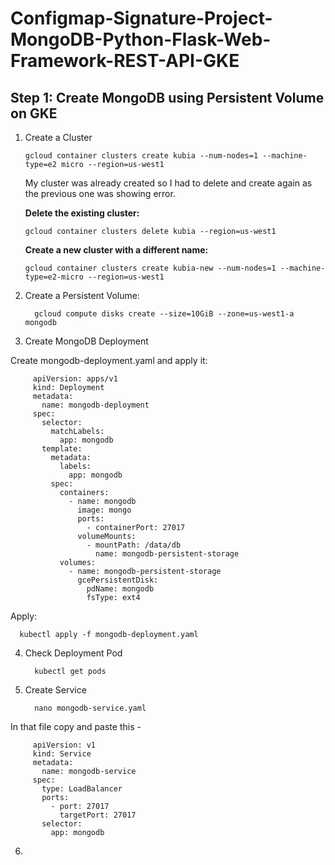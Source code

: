 # Configmap-Signature-Project-MongoDB-Python-Flask-Web-Framework-REST-API-GKE
   ## Step 1: Create MongoDB using Persistent Volume on GKE
1. Create a Cluster
   
       gcloud container clusters create kubia --num-nodes=1 --machine-type=e2 micro --region=us-west1

   My cluster was already created so I had to delete and create again as the previous one was showing error.

   **Delete the existing cluster:**

       gcloud container clusters delete kubia --region=us-west1
   
   **Create a new cluster with a different name:**

       gcloud container clusters create kubia-new --num-nodes=1 --machine-type=e2-micro --region=us-west1

2. Create a Persistent Volume:

         gcloud compute disks create --size=10GiB --zone=us-west1-a mongodb

3. Create MongoDB Deployment
   
Create mongodb-deployment.yaml and apply it:

         apiVersion: apps/v1
         kind: Deployment
         metadata:
           name: mongodb-deployment
         spec:
           selector:
             matchLabels:
               app: mongodb
           template:
             metadata:
               labels:
                 app: mongodb
             spec:
               containers:
                 - name: mongodb
                   image: mongo
                   ports:
                     - containerPort: 27017
                   volumeMounts:
                     - mountPath: /data/db
                       name: mongodb-persistent-storage
               volumes:
                 - name: mongodb-persistent-storage
                   gcePersistentDisk:
                     pdName: mongodb
                     fsType: ext4
Apply:

      kubectl apply -f mongodb-deployment.yaml
      
4. Check Deployment Pod
   
         kubectl get pods


5. Create Service
   
         nano mongodb-service.yaml
   
In that file copy and paste this -

         apiVersion: v1
         kind: Service
         metadata:
           name: mongodb-service
         spec:
           type: LoadBalancer
           ports:
             - port: 27017
               targetPort: 27017
           selector:
             app: mongodb
   6.

  



       





